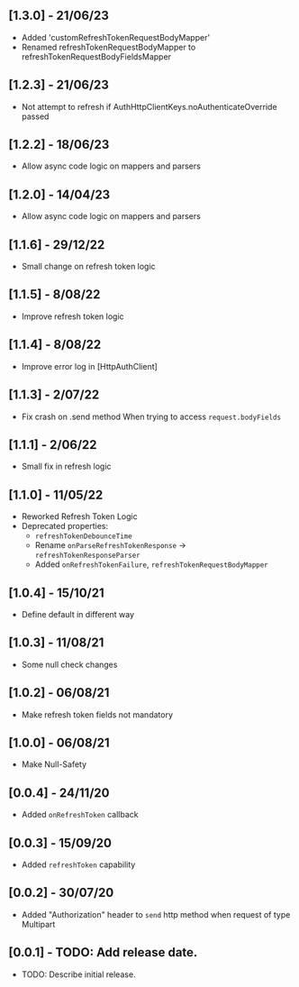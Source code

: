 ## [1.3.0] - 21/06/23
* Added 'customRefreshTokenRequestBodyMapper'
* Renamed  refreshTokenRequestBodyMapper to refreshTokenRequestBodyFieldsMapper

## [1.2.3] - 21/06/23
* Not attempt to refresh if AuthHttpClientKeys.noAuthenticateOverride passed

## [1.2.2] - 18/06/23
* Allow async code logic on mappers and parsers
  
## [1.2.0] - 14/04/23
* Allow async code logic on mappers and parsers

## [1.1.6] - 29/12/22
* Small change on refresh token logic

## [1.1.5] - 8/08/22
* Improve refresh token logic 

## [1.1.4] - 8/08/22
* Improve error log in [HttpAuthClient]

## [1.1.3] - 2/07/22
* Fix crash on .send method
  When trying to access `request.bodyFields`

## [1.1.1] - 2/06/22
* Small  fix in refresh logic 

## [1.1.0] - 11/05/22
* Reworked Refresh Token Logic
* Deprecated properties:
  * `refreshTokenDebounceTime`
  *  Rename `onParseRefreshTokenResponse` -> `refreshTokenResponseParser`
  *  Added `onRefreshTokenFailure`, `refreshTokenRequestBodyMapper`


## [1.0.4] - 15/10/21
* Define default in different way

## [1.0.3] - 11/08/21
* Some null check changes
## [1.0.2] - 06/08/21
* Make refresh token fields not mandatory

## [1.0.0] - 06/08/21

* Make Null-Safety

## [0.0.4] - 24/11/20

* Added `onRefreshToken` callback

## [0.0.3] - 15/09/20

* Added `refreshToken` capability

## [0.0.2] - 30/07/20

* Added "Authorization" header to `send` http method when request of type Multipart

## [0.0.1] - TODO: Add release date.

* TODO: Describe initial release.
